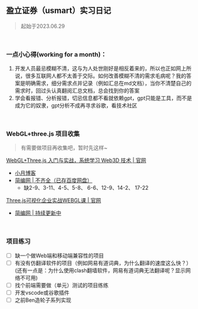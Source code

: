 ## 盈立证券（usmart）实习日记

> 起始于2023.06.29

​	

### 一点小心得(working for a month)：

1. 开发人员最忌模糊不清，这与为人处世刚好是相反着来的，所以也正如网上所说，很多互联网人都不太善于交际。如何改善模糊不清的需求毛病呢？我的答案是明确需求，细分需求点并记录（例如汇总在md文档），当你不清楚自己的需求时，回过头认真翻阅汇总文档，总会找到你的答案
2. 学会看报错、分析报错，切忌信息都不看就依赖gpt，gpt只能是工具，而不是成为它的奴隶，gpt分析不成再寻求谷歌，看技术社区

​	

### WebGL+three.js 项目收集

> 有需要做项目再收集吧，暂时先这样~

[WebGL+Three.js 入门与实战，系统学习 Web3D 技术 | 官网](https://coding.imooc.com/class/chapter/622.html#Anchor)

- [小月博客](https://www.aliyue.net/19658.html)
- [简编网 | 不齐全（已存百度网盘）](https://dashendao.com/5290.html)
  - 缺2-9、3-11、4-5、5-8、 6-6、12-9、14-2、 17-22

[Three.js可视化企业实战WEBGL课 | 官网](https://study.163.com/course/introduction.htm?courseId=1212491801#/courseDetail?tab=1)

- [简编网 | 持续更新中](https://dashendao.com/10092.html)

​	

### 项目练习

- [ ] 缺一个做Web端和移动端兼容性的项目
- [ ] 有没有仿翻译软件的项目（例如网易有道词典，为什么翻译的速度这么快？）(还有一点是：为什么使用clash翻墙软件，网易有道词典无法翻译呢？显示网络不可用)
- [ ] 找个前端需要做（单元）测试的项目练练
- [ ] 开发vscode或谷歌插件
- [ ] 之前Ben造轮子系列实现
